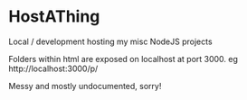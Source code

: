 # HostAThing
Local / development hosting my misc NodeJS projects

Folders within html are exposed on localhost at port 3000.
eg http://localhost:3000/p/<folder-name>

Messy and mostly undocumented, sorry!
